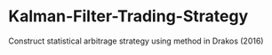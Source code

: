 # Kalman-Filter-Trading-Strategy
Construct statistical arbitrage strategy using method in Drakos (2016)
